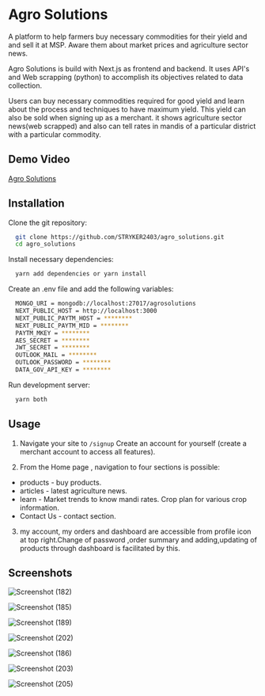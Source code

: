 
# Agro Solutions

A platform to help farmers buy necessary commodities  for their yield and and sell it at MSP. Aware them about market prices and agriculture sector news.

Agro Solutions is build with Next.js as frontend and backend. It uses API's and Web scrapping (python) to accomplish its objectives related to data collection.

Users can buy necessary  commodities required for good yield and learn about the process and techniques to have maximum yield. This yield can also be sold when signing up as a merchant. it shows agriculture sector news(web scrapped)  and also can tell rates in mandis of a particular district with a particular commodity.


## Demo Video

[Agro Solutions](https://youtu.be/3BvayDWLq-c)


## Installation

Clone the git repository:

```bash
  git clone https://github.com/STRYKER2403/agro_solutions.git
  cd agro_solutions
```
Install necessary dependencies:

```bash
  yarn add dependencies or yarn install
```
Create an .env file and add the following variables:

```bash
  MONGO_URI = mongodb://localhost:27017/agrosolutions
  NEXT_PUBLIC_HOST = http://localhost:3000
  NEXT_PUBLIC_PAYTM_HOST = ********
  NEXT_PUBLIC_PAYTM_MID = ********
  PAYTM_MKEY = ********
  AES_SECRET = ********
  JWT_SECRET = ********
  OUTLOOK_MAIL = ********
  OUTLOOK_PASSWORD = ********
  DATA_GOV_API_KEY = ********

```

Run development server:

```bash
  yarn both
```


## Usage

1. Navigate your site to ```/signup``` Create an account for yourself (create a merchant account to access all features).

2. From the Home page , navigation to four sections is possible:

- products - buy products.
- articles - latest agriculture news.
- learn - Market trends to know mandi rates.
        Crop plan for various crop information.
- Contact Us - contact section.    

3. my account, my orders and dashboard are accessible from profile icon at top right.Change of password ,order summary and adding,updating of products through dashboard is facilitated by this.


## Screenshots


![Screenshot (182)](https://user-images.githubusercontent.com/75637474/230471758-2b62678e-b884-4a5a-b507-1e5fe30b9c13.png)

![Screenshot (185)](https://user-images.githubusercontent.com/75637474/230472108-0f5d995f-a841-4889-8dea-481b82a4aeb4.png)

![Screenshot (189)](https://user-images.githubusercontent.com/75637474/230472261-543354d6-4ffd-4055-a6ee-4b7db47ba1cb.png)

![Screenshot (202)](https://user-images.githubusercontent.com/75637474/230472293-876c007d-bee1-4657-94b0-a73d5e3ba0c8.png)

![Screenshot (186)](https://user-images.githubusercontent.com/75637474/230472148-9feb9bf5-5632-46bd-9782-24a613ed3e60.png)

![Screenshot (203)](https://user-images.githubusercontent.com/75637474/230472300-37902e2e-5666-42d1-8008-94f4eaef89af.png)

![Screenshot (205)](https://user-images.githubusercontent.com/75637474/230472316-e4df1784-fddc-47c5-9765-02b1a3b296ad.png)

